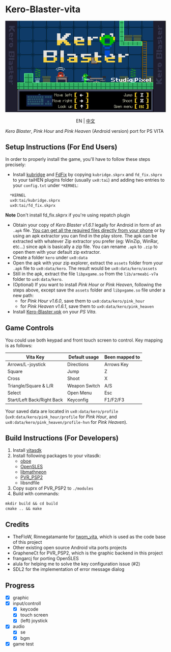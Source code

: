# Kero-Blaster-vita

![Title screen](./screenshots/title_en.jpg)

<p align="center">EN | <a href="README.cn.md">中文</a></p>

*Kero Blaster*, *Pink Hour* and *Pink Heaven* (Android version) port for PS VITA

## Setup Instructions (For End Users)

In order to properly install the game, you'll have to follow these steps precisely:

- Install [kubridge](https://github.com/TheOfficialFloW/kubridge/releases/) and
  [FdFix](https://github.com/TheOfficialFloW/FdFix/releases/) by copying `kubridge.skprx`
  and `fd_fix.skprx` to your taiHEN plugins folder (usually `ux0:tai`) and adding two entries 
  to your `config.txt` under `*KERNEL`:

```
  *KERNEL
  ux0:tai/kubridge.skprx
  ux0:tai/fd_fix.skprx
```

**Note** Don't install fd_fix.skprx if you're using repatch plugin

- Obtain your copy of *Kero Blaster v1.6.1* legally for Android in form of an `.apk` file. 
  [You can get all the required files directly from your phone](https://stackoverflow.com/questions/11012976/how-do-i-get-the-apk-of-an-installed-app-without-root-access)
  or by using an apk extractor you can find in the play store. The apk can be extracted with
  whatever Zip extractor you prefer (eg: WinZip, WinRar, etc...) since apk is basically a zip 
  file. You can rename `.apk` to `.zip` to open them with your default zip extractor.
- Create a folder `kero` under `ux0:data`
- Open the apk with your zip explorer, extract the `assets` folder from your `.apk` file to 
  `ux0:data/kero`. The result would be `ux0:data/kero/assets`
- Still in the apk, extract the file `libpxgame.so` from the `lib/armeabi-v7a` folder to 
  `ux0:data/kero`.
- (Optional) If you want to install *Pink Hour* or *Pink Heaven*, following the steps above, 
  except save the `assets` folder and `libpxgame.so` file under a new path:
  - for *Pink Hour v1.6.0*, save them to `ux0:data/kero/pink_hour`
  - for *Pink Heaven v1.6.1*, save them to `ux0:data/kero/pink_heaven`
- Install [Kero-Blaster.vpk](https://github.com/kaaass/Kero-Blaster-vita/releases) on your *PS Vita*.

## Game Controls

You could use both keypad and front touch screen to control. Key mapping is as follows:

| Vita Key                   | Default usage | Been mapped to |
|----------------------------| ------------- | -------------- |
| Arrows/L-joystick          | Directions    | Arrows Key     |
| Square                     | Jump          | Z              |
| Cross                      | Shoot         | X              |
| Triangle/Square & L/R      | Weapon Switch | A/S            |
| Select                     | Open Menu     | Esc            |
| Start/Left Back/Right Back | Keyconfig     | F1/F2/F3       |

Your saved data are located in `ux0:data/kero/profile` (`ux0:data/kero/pink_hour/profile` for 
*Pink Hour*, and `ux0:data/kero/pink_heaven/profile-hvn` for *Pink Heaven*).

## Build Instructions (For Developers)

1. Install [vitasdk](https://github.com/vitasdk)
2. Install following packages to your vitasdk:
   - [oboe](https://github.com/kaaass/oboe-vita)
   - [OpenSLES](https://github.com/frangarcj/opensles)
   - [libmathneon](https://github.com/Rinnegatamante/math-neon)
   - [PVR_PSP2](https://github.com/GrapheneCt/PVR_PSP2/releases)
   - libsndfile
3. Copy suprx of PVR_PSP2 to `./modules`
4. Build with commands:

```shell
mkdir build && cd build
cmake .. && make
```

## Credits

- TheFloW, Rinnegatamante for [twom_vita](https://github.com/TheOfficialFloW/twom_vita#readme), which is used
  as the code base of this project
- Other existing open source Android vita ports projects
- GrapheneCt for PVR_PSP2, which is the graphic backend in this project
- frangarcj for porting OpenSLES
- alula for helping me to solve the key configuration issue (#2)
- SDL2 for the implementation of error message dialog

## Progress

- [X] graphic
- [X] input/controll
  - [X] keycode
  - [X] touch screen
  - [X] (left) joystick
- [X] audio
  - [X] se
  - [X] bgm
- [X] game test
